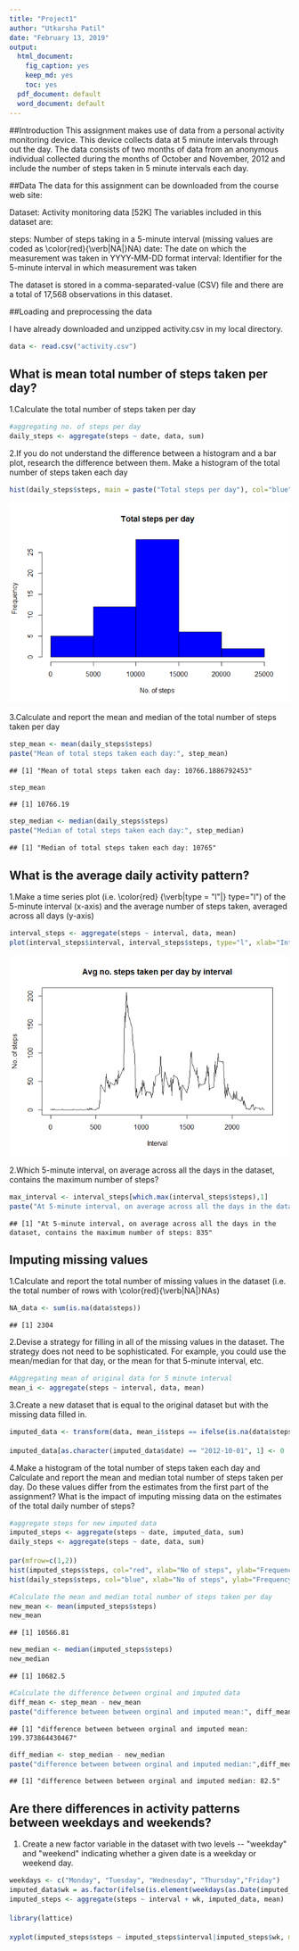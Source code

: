 ```yaml
---
title: "Project1"
author: "Utkarsha Patil"
date: "February 13, 2019"
output:
  html_document: 
    fig_caption: yes
    keep_md: yes
    toc: yes
  pdf_document: default
  word_document: default
---
```


##Introduction
This assignment makes use of data from a personal activity monitoring device. This device collects data at 5 minute intervals through out the day. The data consists of two months of data from an anonymous individual collected during the months of October and November, 2012 and include the number of steps taken in 5 minute intervals each day.

##Data
The data for this assignment can be downloaded from the course web site:

Dataset: Activity monitoring data [52K] The variables included in this dataset are:

steps: Number of steps taking in a 5-minute interval (missing values are coded as \color{red}{\verb|NA|}NA) date: The date on which the measurement was taken in YYYY-MM-DD format interval: Identifier for the 5-minute interval in which measurement was taken

The dataset is stored in a comma-separated-value (CSV) file and there are a total of 17,568 observations in this dataset.

##Loading and preprocessing the data

I have already downloaded and unzipped activity.csv in my local directory.


```r
data <- read.csv("activity.csv")
```

## What is mean total number of steps taken per day?
1.Calculate the total number of steps taken per day

```r
#aggregating no. of steps per day
daily_steps <- aggregate(steps ~ date, data, sum)
```

2.If you do not understand the difference between a histogram and a bar plot, research the difference between them. Make a histogram of the total number of steps taken each day

```r
hist(daily_steps$steps, main = paste("Total steps per day"), col="blue", xlab="No. of steps")
```
![](https://github.com/Utkarsha17/Reproducible-Research/blob/master/plot1.png)<!-- -->
<!-- -->

3.Calculate and report the mean and median of the total number of steps taken per day

```r
step_mean <- mean(daily_steps$steps)
paste("Mean of total steps taken each day:", step_mean)
```

```
## [1] "Mean of total steps taken each day: 10766.1886792453"
```

```r
step_mean
```

```
## [1] 10766.19
```

```r
step_median <- median(daily_steps$steps)
paste("Median of total steps taken each day:", step_median)
```

```
## [1] "Median of total steps taken each day: 10765"
```

## What is the average daily activity pattern?
1.Make a time series plot (i.e. \color{red} {\verb|type = "l"|} type="l") of the 5-minute interval (x-axis) and the average number of steps taken, averaged across all days (y-axis)

```r
interval_steps <- aggregate(steps ~ interval, data, mean)
plot(interval_steps$interval, interval_steps$steps, type="l", xlab="Interval", ylab="No. of steps", main="Avg no. steps taken per day by interval")
```

![](https://github.com/Utkarsha17/Reproducible-Research/blob/master/plot2.png)<!-- -->

2.Which 5-minute interval, on average across all the days in the dataset, contains the maximum number of steps?

```r
max_interval <- interval_steps[which.max(interval_steps$steps),1]
paste("At 5-minute interval, on average across all the days in the dataset, contains the maximum number of steps:", max_interval)
```

```
## [1] "At 5-minute interval, on average across all the days in the dataset, contains the maximum number of steps: 835"
```
## Imputing missing values
1.Calculate and report the total number of missing values in the dataset (i.e. the total number of rows with \color{red}{\verb|NA|}NAs)


```r
NA_data <- sum(is.na(data$steps))
```

```
## [1] 2304
```

2.Devise a strategy for filling in all of the missing values in the dataset. The strategy does not need to be sophisticated. For example, you could use the mean/median for that day, or the mean for that 5-minute interval, etc.

```r
#Aggregating mean of original data for 5 minute interval 
mean_i <- aggregate(steps ~ interval, data, mean)
```

3.Create a new dataset that is equal to the original dataset but with the missing data filled in.
```r
imputed_data <- transform(data, mean_i$steps == ifelse(is.na(data$steps), mean_i$steps[match(data$interval, mean_i$interval)], data$steps))

imputed_data[as.character(imputed_data$date) == "2012-10-01", 1] <- 0
```
4.Make a histogram of the total number of steps taken each day and Calculate and report the mean and median total number of steps taken per day. Do these values differ from the estimates from the first part of the assignment? What is the impact of imputing missing data on the estimates of the total daily number of steps?


```r
#aggregate steps for new imputed data
imputed_steps <- aggregate(steps ~ date, imputed_data, sum)
daily_steps <- aggregate(steps ~ date, data, sum)

par(mfrow=c(1,2))
hist(imputed_steps$steps, col="red", xlab="No of steps", ylab="Frequency", main="No of steps(aggregating NA values)")
hist(daily_steps$steps, col="blue", xlab="No of steps", ylab="Frequency", main="No of steps(Original data)")
```

[](https://github.com/Utkarsha17/Reproducible-Research/blob/master/plot3.png)<!-- -->

```r
#Calculate the mean and median total number of steps taken per day
new_mean <- mean(imputed_steps$steps)
new_mean
```

```
## [1] 10566.81
```

```r
new_median <- median(imputed_steps$steps)
new_median
```

```
## [1] 10682.5
```

```r
#Calculate the difference between orginal and imputed data
diff_mean <- step_mean - new_mean
paste("difference between between orginal and imputed mean:", diff_mean)
```

```
## [1] "difference between between orginal and imputed mean: 199.373864430467"
```

```r
diff_median <- step_median - new_median
paste("difference between between orginal and imputed median:",diff_median)
```

```
## [1] "difference between between orginal and imputed median: 82.5"
```
## Are there differences in activity patterns between weekdays and weekends?
1. Create a new factor variable in the dataset with two levels -- "weekday" and "weekend" indicating whether a given date is a weekday or weekend day.

```r
weekdays <- c("Monday", "Tuesday", "Wednesday", "Thursday","Friday")
imputed_data$wk = as.factor(ifelse(is.element(weekdays(as.Date(imputed_data$date)),weekdays), "Weekday", "Weekend"))
imputed_steps <- aggregate(steps ~ interval + wk, imputed_data, mean)

library(lattice)

xyplot(imputed_steps$steps ~ imputed_steps$interval|imputed_steps$wk, main="Average Steps per Day by Interval",xlab="Interval", ylab="Steps",layout=c(1,2), type="l")
```

[](https://github.com/Utkarsha17/Reproducible-Research/blob/master/plot4.png)<!-- -->

